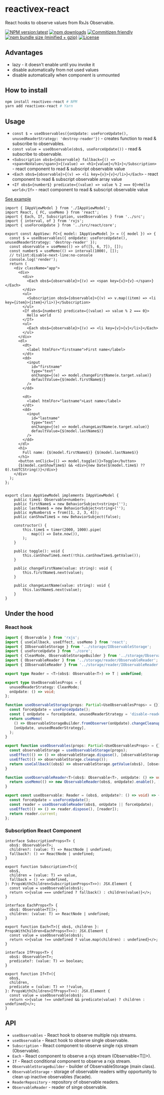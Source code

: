 # reactivex-react
React hooks to observe values from RxJs Observable.

[![NPM version:latest](https://img.shields.io/npm/v/reactivex-react/latest.svg?style=flat-square)](https://www.npmjs.com/package/reactivex-react)
[![npm downloads](https://img.shields.io/npm/dt/reactivex-react.svg?style=flat-square)](https://www.npmjs.com/package/reactivex-react)
[![Commitizen friendly](https://img.shields.io/badge/commitizen-friendly-brightgreen.svg)](http://commitizen.github.io/cz-cli/)
[![npm bundle size (minified + gzip)](https://img.shields.io/bundlephobia/minzip/reactivex-react.svg)](https://www.npmjs.com/package/reactivex-react)
[![License](https://img.shields.io/npm/l/reactivex-react)](https://www.npmjs.com/package/reactivex-react)

## Advantages

- lazy - it doesn't enable until you invoke it
- disable automatically from not used values
- disable automatically when component is unmounted

## How to install

```sh
npm install reactivex-react # NPM
yarn add reactivex-react # Yarn
```

## Usage

- `const $ = useObservables({onUpdate: useForceUpdate(), unusedReaderStrategy: 'destroy-reader'})` - creates function to read & subscribe to observables.
- `const value = useObservable(obs$, useForceUpdate())` - read & subscribe to observable.
- `<Subscription obs$={observable} fallback={() => <span>NoValue</span>}>{(value) => <h1>{value}</h1>}</Subscription>` - react component to read & subscript observable value
- `<Each obs$={observable}>{(v) => <li key={v}>{v}</li>}</Each>` - react component to read & subscript observable array value
- `<If obs$={number$} predicate={(value) => value % 2 === 0}>Hello world</If>` - react component to read & subscript observable value

[See example](https://github.com/IgorBabkin/rxjs-react/blob/master/example/AppView.tsx)

```tsx
import { IAppViewModel } from './IAppViewModel';
import React, { FC, useMemo } from 'react';
import { Each, If, Subscription, useObservables } from '../src';
import { interval, of } from 'rxjs';
import { useForceUpdate } from '../src/react/core';

export const AppView: FC<{ model: IAppViewModel }> = ({ model }) => {
  const $ = useObservables({ onUpdate: useForceUpdate(), unusedReaderStrategy: 'destroy-reader' });
  const observable = useMemo(() => of([5, 6, 7]), []);
  const number$ = useMemo(() => interval(1000), []);
  // tslint:disable-next-line:no-console
  console.log('render');
  return (
    <div className="app">
      <div>
        <div>
          <Each obs$={observable}>{(v) => <span key={v}>{v}-</span>}</Each>
        </div>
        <ul>
          <Subscription obs$={observable}>{(v) => v.map((item) => <li key={item}>{item}</li>)}</Subscription>
        </ul>
        <If obs$={number$} predicate={(value) => value % 2 === 0}>
          Hello world
        </If>
        <ul>
          <Each obs$={observable}>{(v) => <li key={v}>{v}</li>}</Each>
        </ul>
      </div>
      <dl>
        <dt>
          <label htmlFor="firstname">First name</label>
        </dt>
        <dd>
          <input
            id="firstname"
            type="text"
            onChange={(e) => model.changeFirstName(e.target.value)}
            defaultValue={$(model.firstName$)}
          />
        </dd>

        <dt>
          <label htmlFor="lastname">Last name</label>
        </dt>
        <dd>
          <input
            id="lastname"
            type="text"
            onChange={(e) => model.changeLastName(e.target.value)}
            defaultValue={$(model.lastName$)}
          />
        </dd>
      </dl>
      <h1>
        Full name: {$(model.firstName$)} {$(model.lastName$)}
      </h1>
      <button onClick={() => model.toggle()}>Toggle</button>
      {$(model.canShowTime$) && <div>{new Date($(model.time$) ?? 0).toUTCString()}</div>}
    </div>
  );
};


export class AppViewModel implements IAppViewModel {
    public time$: Observable<number>;
    public firstName$ = new BehaviorSubject<string>('');
    public lastName$ = new BehaviorSubject<string>('');
    public myNumbers$ = from([1, 2, 3, 4]);
    public canShowTime$ = new BehaviorSubject(false);

    constructor() {
        this.time$ = timer(2000, 1000).pipe(
            map(() => Date.now()),
        );
    }

    public toggle(): void {
        this.canShowTime$.next(!this.canShowTime$.getValue());
    }

    public changeFirstName(value: string): void {
        this.firstName$.next(value);
    }

    public changeLastName(value: string): void {
        this.lastName$.next(value);
    }
}

```

## Under the hood
### React hook

```typescript
import { Observable } from 'rxjs';
import { useCallback, useEffect, useMemo } from 'react';
import { IObservableStorage } from '../storage/IObservableStorage';
import { useForceUpdate } from './core';
import { CleanMode, ObservableStorageBuilder } from '../storage/ObservableStorageBuilder';
import { ObservableReader } from '../storage/reader/ObservableReader';
import { IObservableReader } from '../storage/reader/IObservableReader';

export type Reader = <T>(obs$: Observable<T>) => T | undefined;

export type UseObservablesProps = {
  unusedReaderStrategy: CleanMode;
  onUpdate: () => void;
};

function useObservableStorage(props: Partial<UseObservablesProps> = {}): IObservableStorage {
  const forceUpdate = useForceUpdate();
  const { onUpdate = forceUpdate, unusedReaderStrategy = 'disable-reader' } = props;
  return useMemo(
    () => ObservableStorageBuilder.fromObserver(onUpdate).changeCleanupMode(unusedReaderStrategy).build(),
    [onUpdate, unusedReaderStrategy],
  );
}

export function useObservables(props: Partial<UseObservablesProps> = {}): Reader {
  const observableStorage = useObservableStorage(props);
  useEffect(() => () => observableStorage.dispose(), [observableStorage]);
  useEffect(() => observableStorage.cleanup());
  return useCallback((obs$) => observableStorage.getValue(obs$), [observableStorage]);
}

function useObservableReader<T>(obs$: Observable<T>, onUpdate: () => void): IObservableReader<T> {
  return useMemo(() => new ObservableReader(obs$, onUpdate).enable(), [obs$, onUpdate]);
}

export const useObservable: Reader = (obs$, onUpdate?: () => void) => {
  const forceUpdate = useForceUpdate();
  const reader = useObservableReader(obs$, onUpdate || forceUpdate);
  useEffect(() => () => reader.dispose(), [reader]);
  return reader.current;
};
```

### Subscription React Component

```tsx
interface SubscriptionProps<T> {
  obs$: Observable<T>;
  children?: (value: T) => ReactNode | undefined;
  fallback?: () => ReactNode | undefined;
}

export function Subscription<T>({
  obs$,
  children = (value: T) => value,
  fallback = () => undefined,
}: PropsWithChildren<SubscriptionProps<T>>): JSX.Element {
  const value = useObservable(obs$);
  return <>{value === undefined ? fallback() : children(value)}</>;
}

interface EachProps<T> {
  obs$: Observable<T[]>;
  children: (value: T) => ReactNode | undefined;
}

export function Each<T>({ obs$, children }: PropsWithChildren<EachProps<T>>): JSX.Element {
  const value = useObservable(obs$);
  return <>{value !== undefined ? value.map(children) : undefined}</>;
}

interface IfProps<T> {
  obs$: Observable<T>;
  predicate?: (value: T) => boolean;
}

export function If<T>({
  obs$,
  children,
  predicate = (value: T) => !!value,
}: PropsWithChildren<IfProps<T>>): JSX.Element {
  const value = useObservable(obs$);
  return <>{value !== undefined && predicate(value) ? children : undefined}</>;
}
```

## API

- `useObservables` - React hook to observe multiple rxjs streams.
- `useObservable` - React hook to observe single observable.
- `Subscription` - React component to observe single rxjs stream (Observable<T>).
- `Each` - React component to observe a rxjs stream (Observable<T[]>).
- `If` - React conditional component to observe a rxjs stream.
- `ObservableStorageBuilder` - builder of ObservableStorage (main class).
- `ObservableStorage` - storage of observable readers withy opportunity to clean up inactive observables (facade).
- `ReaderRepository` - repository of observable readers.
- `ObservableReader` - reader of singe observable.
